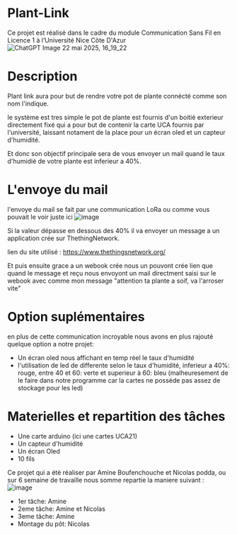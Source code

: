 # Plant-Link

Ce projet est réalisé dans le cadre du module Communication Sans Fil en Licence 1 à l’Université Nice Côte D'Azur
![ChatGPT Image 22 mai 2025, 16_19_22](https://github.com/user-attachments/assets/4abf768d-c1f6-4122-a66b-7bd9a429cee8)

# Description 
Plant link aura pour but de rendre votre pot de plante connécté comme son nom l'indique.

le système est tres simple le pot de plante est fournis d'un boitié exterieur directement fixé qui a pour but de 
contenir la carte UCA fournis par l'université, laissant notament de la place pour un écran oled et un capteur d'humidité.

Et donc son objectif principale sera de vous envoyer un mail quand le taux d'humidié de votre plante est inferieur a 40%.

# L'envoye du mail

l'envoye du mail se fait par une communication LoRa ou comme vous pouvait le voir juste ici 
![image](https://github.com/user-attachments/assets/0e3d62cb-ebc1-4456-a3c2-2370ffaa7d1e)

Si la valeur dépasse en dessous des 40% il va envoyer un message a un application crée sur ThethingNetwork.

lien du site utilisé : https://www.thethingsnetwork.org/

Et puis ensuite grace a un webook crée nous un pouvont crée lien que quand le message et reçu nous envoyont un mail 
directment saisi sur le webook avec comme mon message "attention ta plante a soif, va l'arroser vite" 

# Option suplémentaires 

en plus de cette communication incroyable nous avons en plus rajouté quelque option a notre projet:

* Un écran oled nous affichant en temp réel le taux d'humidité
* l'utilisation de led de differente selon le taux d'humidité, inferieur a 40%: rouge, entre 40 et 60: verte et superieur à 60: bleu (malheuresement de le faire dans notre programme car la cartes ne posséde pas assez de stockage pour les led)

# Materielles et repartition des tâches 

* Une carte arduino (ici une cartes UCA21)
* Un capteur d'humidité
* Un écran Oled
* 10 fils

Ce projet qui a été réaliser par Amine Boufenchouche et Nicolas podda, ou sur 6 semaine de travaille nous somme repartie la maniere suivant : 
![image](https://github.com/user-attachments/assets/d28d97aa-c73a-45aa-b3dc-722bf23a2ddb)

* 1er tâche: Amine
* 2eme tâche: Amine et Nicolas
* 3eme tâche: Amine
* Montage du pôt: Nicolas
